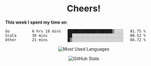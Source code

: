 <h1 align="center">Cheers!</h1>

**This week I spent my time on**
<!--START_SECTION:waka-->

```text
Go          6 hrs 18 mins   ████████████████████▒░░░░   81.75 %
Scala       39 mins         ██░░░░░░░░░░░░░░░░░░░░░░░   08.52 %
Other       21 mins         █▒░░░░░░░░░░░░░░░░░░░░░░░   04.72 %
```

<!--END_SECTION:waka-->

<p align="center"><img src="https://github-readme-stats.vercel.app/api/top-langs/?username=thnkrn&layout=compact&hide=html&theme=tokyonight" alt="Most Used Languages" /></p>

<p align="center"><img src="https://github-readme-stats.vercel.app/api?username=thnkrn&show_icons=true&count_private=true&theme=tokyonight" alt="GitHub Stats" /></p>

<!-- <p align="center"><a href="https://wakatime.com"><img src="https://wakatime.com/share/@thnkrn/40092326-d1bd-471b-89da-9a7c63939402.png" /></p>
 -->
